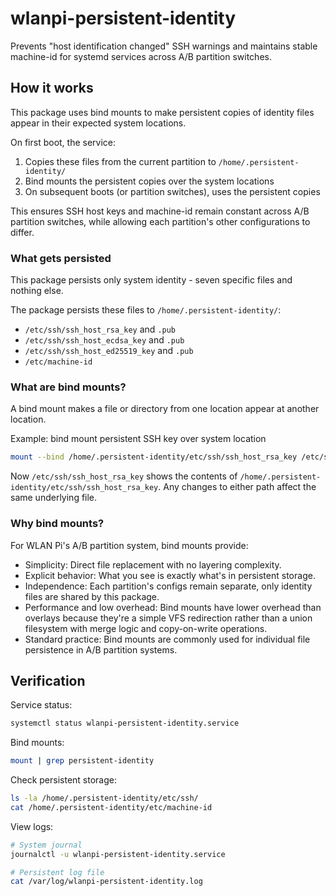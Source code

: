 # wlanpi-persistent-identity

Prevents "host identification changed" SSH warnings and maintains stable machine-id for systemd services across A/B partition switches.

## How it works

This package uses bind mounts to make persistent copies of identity files appear in their expected system locations.

On first boot, the service:

1. Copies these files from the current partition to `/home/.persistent-identity/`
2. Bind mounts the persistent copies over the system locations
3. On subsequent boots (or partition switches), uses the persistent copies

This ensures SSH host keys and machine-id remain constant across A/B partition switches, while allowing each partition's other configurations to differ.

### What gets persisted

This package persists only system identity - seven specific files and nothing else.

The package persists these files to `/home/.persistent-identity/`:

- `/etc/ssh/ssh_host_rsa_key` and `.pub`
- `/etc/ssh/ssh_host_ecdsa_key` and `.pub`
- `/etc/ssh/ssh_host_ed25519_key` and `.pub`
- `/etc/machine-id`

### What are bind mounts?

A bind mount makes a file or directory from one location appear at another location.

Example: bind mount persistent SSH key over system location

```bash
mount --bind /home/.persistent-identity/etc/ssh/ssh_host_rsa_key /etc/ssh/ssh_host_rsa_key
```

Now `/etc/ssh/ssh_host_rsa_key` shows the contents of `/home/.persistent-identity/etc/ssh/ssh_host_rsa_key`. Any changes to either path affect the same underlying file.

### Why bind mounts?

For WLAN Pi's A/B partition system, bind mounts provide:

- Simplicity: Direct file replacement with no layering complexity.
- Explicit behavior: What you see is exactly what's in persistent storage.
- Independence: Each partition's configs remain separate, only identity files are shared by this package.
- Performance and low overhead: Bind mounts have lower overhead than overlays because they're a simple VFS redirection rather than a union filesystem with merge logic and copy-on-write operations.
- Standard practice: Bind mounts are commonly used for individual file persistence in A/B partition systems.

## Verification

Service status:

```bash
systemctl status wlanpi-persistent-identity.service
```

Bind mounts:

```bash
mount | grep persistent-identity
```

Check persistent storage:

```bash
ls -la /home/.persistent-identity/etc/ssh/
cat /home/.persistent-identity/etc/machine-id
```

View logs:

```bash
# System journal
journalctl -u wlanpi-persistent-identity.service

# Persistent log file
cat /var/log/wlanpi-persistent-identity.log
```